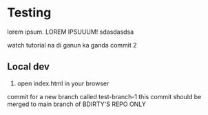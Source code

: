 # Testing

lorem ipsum. LOREM IPSUUUM!
sdasdasdsa

watch tutorial na di ganun ka ganda
commit 2

## Local dev

1. open index.html in your browser


commit for a new branch called test-branch-1
this commit should be merged to main branch of BDIRTY'S REPO ONLY
